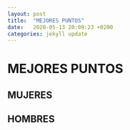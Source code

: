 ```yaml
---
layout: post
title:  "MEJORES PUNTOS"
date:   2020-05-13 20:09:23 +0200
categories: jekyll update
---
```


# MEJORES PUNTOS

## MUJERES

## HOMBRES
